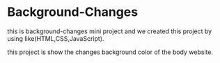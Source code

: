 # Background-Changes

this is background-changes mini project and we created this project by using like(HTML,CSS,JavaScript).

this project is show the changes background color of the body website.